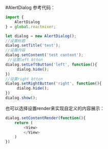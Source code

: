 #AlertDialog
参考代码：
```javascript
import {
    AlertDialog
} = global.reactmixer;

let dialog = new AlertDialog();
//设置标题
dialog.setTitle('test');
//设置内容
dialog.setContent('test content');
 //设置left btton
dialog.setLeftButton('left', function(){
     dialog.hide();
})
//设置right btton
dialog.setRightButton('right', function(){
     dialog.hide();
})
dialog.show();
```
也可以选择设置render来实现自定义的内容展示：
```javascript
dialog.setContentRender(function(){
    return (
        <View>
        </View>
    )
})
```